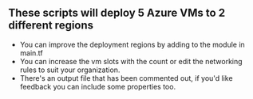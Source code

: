 
## These scripts will deploy 5 Azure VMs to 2 different regions
- You can improve the deployment regions by adding to the module in main.tf
- You can increase the vm slots with the count or edit the networking rules to suit your organization.
- There's an output file that has been commented out, if you'd like feedback you can include some properties too.
